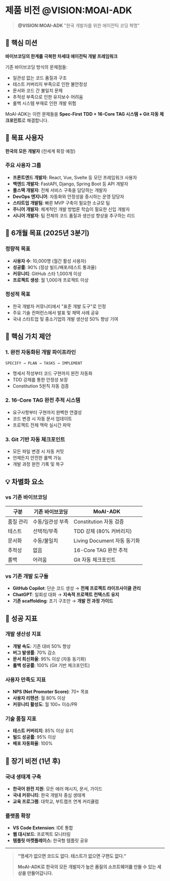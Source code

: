 # 제품 비전 @VISION:MOAI-ADK

> **@VISION:MOAI-ADK** "한국 개발자를 위한 에이전틱 코딩 혁명"

## 🎯 핵심 미션

**바이브코딩의 한계를 극복한 차세대 에이전틱 개발 프레임워크**

기존 바이브코딩 방식의 문제점들:
- 일관성 없는 코드 품질과 구조
- 테스트 커버리지 부족으로 인한 불안정성
- 문서와 코드 간 불일치 문제
- 추적성 부족으로 인한 유지보수 어려움
- 롤백 시스템 부재로 인한 개발 위험

MoAI-ADK는 이런 문제들을 **Spec-First TDD + 16-Core TAG 시스템 + Git 자동 체크포인트**로 해결합니다.

## 👥 목표 사용자

**한국의 모든 개발자** (전세계 확장 예정)

### 주요 사용자 그룹
- **프론트엔드 개발자**: React, Vue, Svelte 등 모던 프레임워크 사용자
- **백엔드 개발자**: FastAPI, Django, Spring Boot 등 API 개발자
- **풀스택 개발자**: 전체 서비스 구축을 담당하는 개발자
- **DevOps 엔지니어**: 자동화와 안정성을 중시하는 운영 담당자
- **스타트업 개발팀**: 빠른 MVP 구축이 필요한 소규모 팀
- **주니어 개발자**: 체계적인 개발 방법론 학습이 필요한 신입 개발자
- **시니어 개발자**: 팀 전체의 코드 품질과 생산성 향상을 추구하는 리드

## 🚀 6개월 목표 (2025년 3분기)

### 정량적 목표
- **사용자 수**: 10,000명 (월간 활성 사용자)
- **성공률**: 90% (정상 빌드/배포/테스트 통과율)
- **커뮤니티**: GitHub 스타 1,000개 이상
- **프로젝트 생성**: 월 1,000개 프로젝트 이상

### 정성적 목표
- 한국 개발자 커뮤니티에서 "표준 개발 도구"로 인정
- 주요 기술 컨퍼런스에서 발표 및 채택 사례 공유
- 국내 스타트업 및 중소기업의 개발 생산성 50% 향상 기여

## 🎯 핵심 가치 제안

### 1. 완전 자동화된 개발 파이프라인
```
SPECIFY → PLAN → TASKS → IMPLEMENT
```
- 명세서 작성부터 코드 구현까지 완전 자동화
- TDD 강제를 통한 안정성 보장
- Constitution 5원칙 자동 검증

### 2. 16-Core TAG 완전 추적 시스템
- 요구사항부터 구현까지 완벽한 연결성
- 코드 변경 시 자동 문서 업데이트
- 프로젝트 전체 맥락 실시간 파악

### 3. Git 기반 자동 체크포인트
- 모든 파일 변경 시 자동 커밋
- 언제든지 안전한 롤백 가능
- 개발 과정 완전 기록 및 복구

## 💡 차별화 요소

### vs 기존 바이브코딩
| 구분 | 기존 바이브코딩 | MoAI-ADK |
|------|----------------|----------|
| 품질 관리 | 수동/일관성 부족 | Constitution 자동 검증 |
| 테스트 | 선택적/부족 | TDD 강제 (80% 커버리지) |
| 문서화 | 수동/불일치 | Living Document 자동 동기화 |
| 추적성 | 없음 | 16-Core TAG 완전 추적 |
| 롤백 | 어려움 | Git 자동 체크포인트 |

### vs 기존 개발 도구들
- **GitHub Copilot**: 단순 코드 생성 → **전체 프로젝트 라이프사이클 관리**
- **ChatGPT**: 일회성 대화 → **지속적 프로젝트 컨텍스트 유지**
- **기존 scaffolding**: 초기 구조만 → **개발 전 과정 가이드**

## 🌟 성공 지표

### 개발 생산성 지표
- **개발 속도**: 기존 대비 50% 향상
- **버그 발생률**: 70% 감소
- **문서 최신화율**: 95% 이상 (자동 동기화)
- **롤백 성공률**: 100% (Git 기반 체크포인트)

### 사용자 만족도 지표
- **NPS (Net Promoter Score)**: 70+ 목표
- **사용자 리텐션**: 월 80% 이상
- **커뮤니티 활성도**: 월 100+ 이슈/PR

### 기술 품질 지표
- **테스트 커버리지**: 85% 이상 유지
- **빌드 성공률**: 95% 이상
- **배포 자동화율**: 100%

## 🔮 장기 비전 (1년 후)

### 국내 생태계 구축
- **한국어 완전 지원**: 모든 에러 메시지, 문서, 가이드
- **국내 커뮤니티**: 한국 개발자 중심 생태계
- **교육 프로그램**: 대학교, 부트캠프 연계 커리큘럼

### 플랫폼 확장
- **VS Code Extension**: IDE 통합
- **웹 대시보드**: 프로젝트 모니터링
- **템플릿 마켓플레이스**: 한국형 템플릿 공유

---

> **"명세가 없으면 코드도 없다. 테스트가 없으면 구현도 없다."**
>
> **MoAI-ADK로 한국의 모든 개발자가 높은 품질의 소프트웨어를 만들 수 있는 세상을 만들어갑니다.**